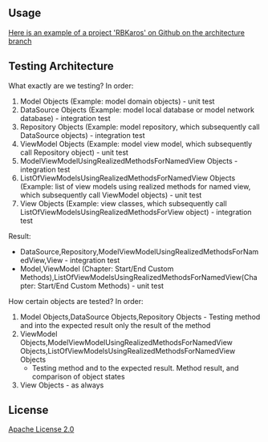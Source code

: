 
## Usage

[Here is an example of a project 'RBKaros' on Github on the architecture branch](https://github.com/JacobOdd/RBKaros/tree/architecture)

## Testing Architecture

What exactly are we testing?
In order:
1) Model Objects (Example: model domain objects) - unit test
2) DataSource Objects (Example: model local database or model network database) - integration test
3) Repository Objects (Example: model repository, which subsequently call DataSource objects) - integration test
4) ViewModel Objects (Example: model view model, which subsequently call Repository object) - unit test
5) ModelViewModelUsingRealizedMethodsForNamedView Objects - integration test
6) ListOfViewModelsUsingRealizedMethodsForNamedView Objects (Example: list of view models using realized methods for named view, which subsequently call ViewModel objects) - unit test
7) View Objects (Example: view classes, which subsequently call ListOfViewModelsUsingRealizedMethodsForView object) - integration test

Result:
   - DataSource,Repository,ModelViewModelUsingRealizedMethodsForNamedView,View - integration test
   - Model,ViewModel (Chapter: Start/End Custom Methods),ListOfViewModelsUsingRealizedMethodsForNamedView(Chapter: Start/End Custom Methods) - unit test

How certain objects are tested?
In order:
1) Model Objects,DataSource Objects,Repository Objects - Testing method and into the expected result only the result of the method
2) ViewModel Objects,ModelViewModelUsingRealizedMethodsForNamedView Objects,ListOfViewModelsUsingRealizedMethodsForNamedView Objects
    - Testing method and to the expected result. Method result, and comparison of object states
3) View Objects - as always

## License

[Apache License 2.0](LICENSE)
    

